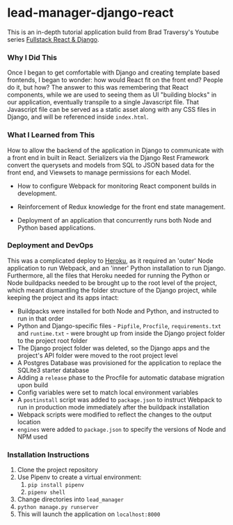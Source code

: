 # lead-manager-django-react

This is an in-depth tutorial application build from Brad Traversy's Youtube series [Fullstack React & Django](https://www.youtube.com/playlist?list=PLillGF-RfqbbRA-CIUxlxkUpbq0IFkX60). 

### Why I Did This

Once I began to get comfortable with Django and creating template based frontends, I began to wonder: how would React fit on the front end? People do it, but how? The answer to this was remembering that React components, while we are used to seeing them as UI "building blocks" in our application, eventually transpile to a single Javascript file. That Javascript file can be served as a static asset along with any CSS files in Django, and will be referenced inside `index.html`. 

### What I Learned from This

How to allow the backend of the application in Django to communicate with a front end in built in React.  Serializers via the Django Rest Framework convert the querysets and models from SQL to JSON based data for the front end, and Viewsets to manage permissions for each Model. 

- How to configure Webpack for monitoring React component builds in development. 

- Reinforcement of Redux knowledge for the front end state management. 

- Deployment of an application that concurrently runs both Node and Python based applications. 

### Deployment and DevOps

This was a complicated deploy to [Heroku](https://morning-sea-14847.herokuapp.com/), as it required an 'outer' Node application to run Webpack, and an 'inner' Python installation to run Django. Furthermore, all the files that Heroku needed for running the Python or Node buildpacks needed to be brought up to the root level of the project, which meant dismantling the folder structure of the Django project, while keeping the project and its apps intact: 

- Buildpacks were installed for both Node and Python, and instructed to run in that order
- Python and Django-specific files - `Pipfile`, `Procfile`, `requirements.txt` and `runtime.txt` - were brought up from inside the Django project folder to the project root folder
- The Django project folder was deleted, so the Django apps and the project's API folder were moved to the root project level
- A Postgres Database was provisioned for the application to replace the SQLite3 starter database
- Adding a `release` phase to the Procfile for automatic database migration upon build
- Config variables were set to match local environment variables
- A `postinstall` script was added to `package.json` to instruct Webpack to run in production mode immediately after the buildpack installation
- Webpack scripts were modified to reflect the changes to the output location
- `engines` were added to `package.json` to specify the versions of Node and NPM used 

### Installation Instructions

1. Clone the project repository
2. Use Pipenv to create a virtual environment: 
   1. `pip install pipenv`
   2. `pipenv shell`
3. Change directories into `lead_manager`
4. `python manage.py runserver`
5. This will launch the application on `localhost:8000`

